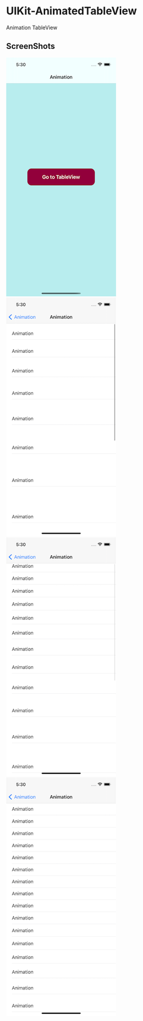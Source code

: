 # UIKit-AnimatedTableView
Animation TableView

## ScreenShots
![Screenshot](https://github.com/Alexander-Sobolev/UIKit-AnimatedTableView/blob/main/UIKit-AnimatedTableView/Screen/Screen1.png)
![ScreenshotNew](https://github.com/Alexander-Sobolev/UIKit-AnimatedTableView/blob/main/UIKit-AnimatedTableView/Screen/Screen2.png)
![Screenshots](https://github.com/Alexander-Sobolev/UIKit-AnimatedTableView/blob/main/UIKit-AnimatedTableView/Screen/Screen3.png)
![ScreenshotsNew](https://github.com/Alexander-Sobolev/UIKit-AnimatedTableView/blob/main/UIKit-AnimatedTableView/Screen/Screen4.png)
